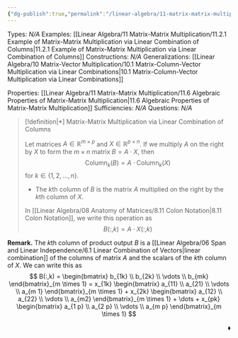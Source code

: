```yaml
---
{"dg-publish":true,"permalink":"/linear-algebra/11-matrix-matrix-multiplication/11-2-matrix-matrix-multiplication-via-linear-combination-of-columns/","tags":["Type/Definition","Topic/Linear_Algebra"]}
---
```


Types: *N/A*
Examples: [[Linear Algebra/11 Matrix-Matrix Multiplication/11.2.1 Example of Matrix-Matrix Multiplication via Linear Combination of Columns\|11.2.1 Example of Matrix-Matrix Multiplication via Linear Combination of Columns]]
Constructions: *N/A*
Generalizations: [[Linear Algebra/10 Matrix-Vector Multiplication/10.1 Matrix-Column-Vector Multiplication via Linear Combinations\|10.1 Matrix-Column-Vector Multiplication via Linear Combinations]]

Properties: [[Linear Algebra/11 Matrix-Matrix Multiplication/11.6 Algebraic Properties of Matrix-Matrix Multiplication\|11.6 Algebraic Properties of Matrix-Matrix Multiplication]]
Sufficiencies: *N/A*
Questions: *N/A*

> [!definition|*] Matrix-Matrix Multiplication via Linear Combination of Columns
> 
> Let matrices $A \in \mathbb{R}^{m \times p}$ and $X \in \mathbb{R}^{p \times n}$. If we multiply $A$ on the right by $X$ to form the $m \times n$ matrix $B = A \cdot X$, then
> $$
> \text{Column}_{k}(B) = A \cdot \text{Column}_{k}(X)
> $$
> for $k \in \{ 1, 2, \dots, n \}$. 
> - The $k$th column of $B$ is the matrix $A$ multiplied on the right by the $k$th column of $X$.
> 
> In [[Linear Algebra/08 Anatomy of Matrices/8.11 Colon Notation\|8.11 Colon Notation]], we write this operation as
> $$
> B(:,k) = A \cdot X(:,k)
> $$

**Remark.** The $k$th column of product output $B$ is a [[Linear Algebra/06 Span and Linear Independence/6.1 Linear Combination of Vectors\|linear combination]] of the columns of matrix $A$ and the scalars of the $k$th column of $X$. We can write this as
$$
B(:,k) = \begin{bmatrix}
b_{1k} \\
b_{2k} \\
\vdots \\
b_{mk}
\end{bmatrix}_{m \times 1} = x_{1k} \begin{bmatrix}
a_{11} \\
a_{21} \\
\vdots \\
a_{m 1}
\end{bmatrix}_{m \times 1} + x_{2k} \begin{bmatrix} 
a_{12} \\
a_{22} \\
\vdots \\
a_{m2}
\end{bmatrix}_{m \times 1} + \dots + x_{pk} \begin{bmatrix}
a_{1 p} \\
a_{2 p} \\
\vdots \\
a_{m p}
\end{bmatrix}_{m \times 1}
$$

 <span style='float:right;'>$\blacklozenge$</span>